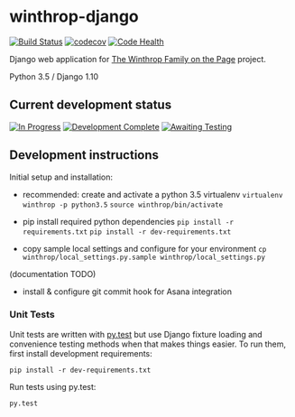 # winthrop-django

[![Build Status](https://travis-ci.org/Princeton-CDH/winthrop-django.svg?branch=develop)](https://travis-ci.org/Princeton-CDH/winthrop-django)
[![codecov](https://codecov.io/gh/Princeton-CDH/winthrop-django/branch/develop/graph/badge.svg)](https://codecov.io/gh/Princeton-CDH/winthrop-django/branch/develop)
[![Code Health](https://landscape.io/github/Princeton-CDH/winthrop-django/develop/landscape.svg?style=flat)](https://landscape.io/github/Princeton-CDH/winthrop-django/develop)

Django web application for
[The Winthrop Family on the Page](https://digitalhumanities.princeton.edu/projects/TheWinthropFamilyonthePage/)
project.

Python 3.5 / Django 1.10

## Current development status

[![In Progress](https://badge.waffle.io/Princeton-CDH/winthrop-django.svg?label=development+in+progress&title=In+Progress)](http://waffle.io/Princeton-CDH/winthrop-django)
[![Development Complete](https://badge.waffle.io/Princeton-CDH/winthrop-django.svg?label=development+complete&title=Development+Complete)](http://waffle.io/Princeton-CDH/winthrop-django)
[![Awaiting Testing](https://badge.waffle.io/Princeton-CDH/winthrop-django.svg?label=awaiting+testing&title=Awaiting+Testing)](http://waffle.io/Princeton-CDH/winthrop-django)

## Development instructions

Initial setup and installation:

- recommended: create and activate a python 3.5 virtualenv
    `virtualenv winthrop -p python3.5`
    `source winthrop/bin/activate`

- pip install required python dependencies
    `pip install -r requirements.txt`
    `pip install -r dev-requirements.txt`

- copy sample local settings and configure for your environment
    `cp winthrop/local_settings.py.sample winthrop/local_settings.py`

(documentation TODO)
- install & configure git commit hook for Asana integration


### Unit Tests

Unit tests are written with [py.test](http://doc.pytest.org/) but use Django
fixture loading and convenience testing methods when that makes things easier.
To run them, first install development requirements:
```
pip install -r dev-requirements.txt
```

Run tests using py.test:
```
py.test
```
